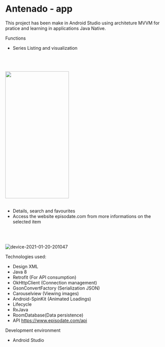 # Antenado - app

This project has been make in Android Studio using architeture MVVM for pratice and learning in applications Java Native. 

Functions

* Series Listing  and visualization 


<br/>
<br/>
<br/>

<img src="https://camo.githubusercontent.com/..." data-canonical-src="https://gyazo.com/eb5c5741b6a9a16c692170a41a49c858.png" width="200" height="400" />


<br/>
<br/>

* Details, search and favourites
* Access the website episodate.com from more informations on the selected item

<br/>
<br/>

![device-2021-01-20-201047](https://user-images.githubusercontent.com/58223932/105252149-aeef4500-5b5b-11eb-8139-1c14cc577e69.png)


Technologies used:
* Design  XML
* Java 8
* Retrofit (For API consumption)
* OkHttpClient (Connection management)
* GsonConvertFactory (Serialization JSON)
* Carouselview (Viewing images)
* Android-SpinKit (Animated Loadings)
* Lifecycle 
* RxJava
* RoomDatabase(Data persistence)
* API https://www.episodate.com/api

Development environment
* Android Studio
